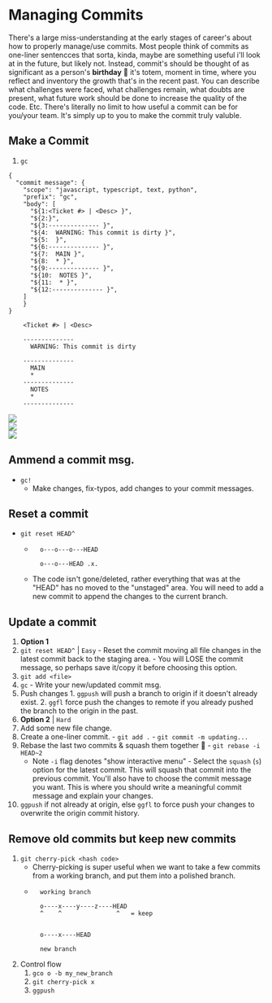 # Managing Commits
There's a large miss-understanding at the early stages of career's about how to properly manage/use commits. Most people think of commits as one-liner sentencces that sorta, kinda, maybe are something useful i'll look at in the future, but likely not. Instead, commit's should be thought of as significant as a person's **birthday** 🎂 it's totem, moment in time, where you reflect and inventory the growth that's in the recent past. You can describe what challenges were faced, what challenges remain, what doubts are present, what future work should be done to increase the quality of the code. Etc. There's literally no limit to how useful a commit can be for you/your team. It's simply up to you to make the commit truly valuble.

## Make a Commit
1. `gc`
```
{
  "commit message": {
    "scope": "javascript, typescript, text, python",
    "prefix": "gc",
    "body": [
      "${1:<Ticket #> | <Desc> }",
      "${2:}",
      "${3:-------------- }",
      "${4:  WARNING: This commit is dirty }",
      "${5:  }",
      "${6:-------------- }",
      "${7:  MAIN }",
      "${8:  * }",
      "${9:-------------- }",
      "${10:  NOTES }",
      "${11:  * }",
      "${12:-------------- }",
    ]
    }
}
```
```text
    <Ticket #> | <Desc>

    --------------
      WARNING: This commit is dirty

    --------------
      MAIN
      *
    --------------
      NOTES
      *
    --------------
```
<img src="https://imgur.com/EmUeNJa.png" style="max-width:500px" />
<br>
<img src="https://imgur.com/e3ro0VJ.png" style="max-width:500px" />
<br>
<img src="https://imgur.com/1nTNVpr.png" style="max-width:800px" />

## Ammend a commit msg.
* `gc!`
  - Make changes, fix-typos, add changes to your commit messages.

## Reset a commit
* `git reset HEAD^`
  - ```
      o---o---o---HEAD

      o---o---HEAD .x.
    ```
  - The code isn't gone/deleted, rather everything that was at the "HEAD" has no moved to the "unstaged" area. You will need to add a new commit to append the changes to the current branch.

## Update a commit
1. **Option 1**
  1. `git reset HEAD^` | `Easy`
    - Reset the commit moving all file changes in the latest commit back to the staging area.
    - You will LOSE the commit message, so perhaps save it/copy it before choosing this option.
  2. `git add <file>`
  3. `gc`
    - Write your new/updated commit msg.
  4. Push changes
    1. `ggpush` will push a branch to origin if it doesn't already exist.
    2. `ggfl` force push the changes to remote if you already pushed the branch to the origin in the past.
2. **Option 2** | `Hard`
  1. Add some new file change.
  2. Create a one-liner commit.
    - `git add .`
    - `git commit -m updating...`
  3. Rebase the last two commits & squash them together 🤯
    - `git rebase -i HEAD~2`
      * Note `-i` flag denotes "show interactive menu"
    - Select the `squash` (`s`) option for the latest commit. This will squash that commit into the previous commit. You'll also have to choose the commit message you want. This is where you should write a meaningful commit message and explain your changes.
  4. `ggpush` if not already at origin, else `ggfl` to force push your changes to overwrite the origin commit history.

## Remove old commits but keep new commits
1. `git cherry-pick <hash code>`
    - Cherry-picking is super useful when we want to take a few commits from a working branch, and put them into a polished branch.
    - ```
        working branch

        o----x----y----z----HEAD
        ^    ^               ^   = keep


        o----x----HEAD

        new branch
      ```
2. Control flow
    1. `gco o -b my_new_branch`
    2. `git cherry-pick x`
    3. `ggpush`
